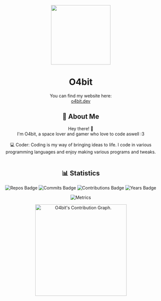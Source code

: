<div align="center">
  <img src="https://cdn.discordapp.com/attachments/1074435296978026588/1259801241689784350/ezgif-7-2eaf8a8b05.gif?ex=668d00d5&is=668baf55&hm=e6d7dcd107117c921c6fb9b967eeaf5b81f8bde8aae383ae0a7dae50ffa8bbc9&" width="192" height="192">
  <h1>O4bit</h1>
</div>

<div align="center">
  You can find my website here:
</br>
  <a href="https://orbit.deepspaceproductions.net" target="_blank">o4bit.dev</a>
</div>

<div align="center">
  <h2>🌌 About Me</h2>
  Hey there! 👋
  </br>
  I'm O4bit, a space lover and gamer who love to code aswell :3
  </br></br>
  💻 Coder: Coding is my way of bringing ideas to life. I code in various programming languages and enjoy making various programs and tweaks.
  </br></br>
</div>

<div align="center">
  <h2>📊 Statistics</h2>
  
  ![Repos Badge](https://badges.strrl.dev/repos/orbitingastronaut) ![Commits Badge](https://badges.strrl.dev/commits/all/orbitingastronaut) ![Contributions Badge](https://badges.strrl.dev/contributions/all/orbitingastronaut) ![Years Badge](https://badges.strrl.dev/years/orbitingastronaut)

  ![Metrics](./github-metrics.svg)
  
  <img height="295em" src="https://github-readme-activity-graph.vercel.app/graph?username=orbitingastronaut&theme=rogue" alt="O4bit's Contribution Graph.">
</div>
